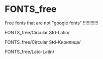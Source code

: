 # FONTS_free
Free fonts that are not "google fonts" !!!!!!!!!!!!


FONTS_free/Circular Std-Latin/

FONTS_free/Circular Std-Кирилица/

FONTS_free/Lato-Latin/
